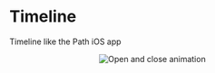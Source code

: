 Timeline
========

Timeline like the Path iOS app

<p align="center"><img title="Open and close animation" src="https://s3.amazonaws.com/cocoacontrols_production/uploads/control_image/image/4311/iOS_Simulator_Screen_Shot_Jul_26__2014__5.54.55_PM.png"/></p>

